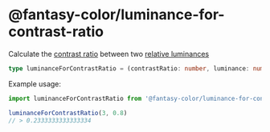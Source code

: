 # @fantasy-color/luminance-for-contrast-ratio

Calculate the [contrast ratio](../../#contrast-ratio) between two [relative luminances](../../#relative-luminance)

```typescript
type luminanceForContrastRatio = (contrastRatio: number, luminance: number) => number
```

Example usage:

```javascript
import luminanceForContrastRatio from '@fantasy-color/luminance-for-contrast-ratio'

luminanceForContrastRatio(3, 0.8)
// > 0.2333333333333334
```
